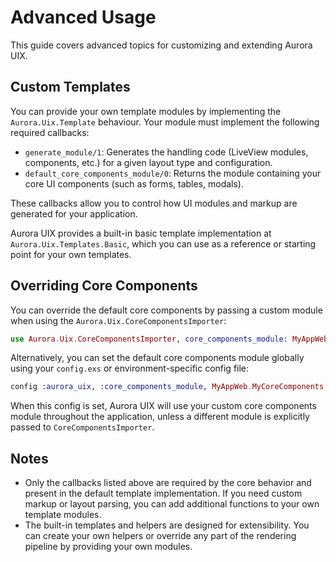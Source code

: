 # Advanced Usage

This guide covers advanced topics for customizing and extending Aurora UIX.

## Custom Templates

You can provide your own template modules by implementing the `Aurora.Uix.Template` behaviour. Your module must implement the following required callbacks:

- `generate_module/1`: Generates the handling code (LiveView modules, components, etc.) for a given layout type and configuration.
- `default_core_components_module/0`: Returns the module containing your core UI components (such as forms, tables, modals).


These callbacks allow you to control how UI modules and markup are generated for your application.

Aurora UIX provides a built-in basic template implementation at `Aurora.Uix.Templates.Basic`, which you can use as a reference or starting point for your own templates.

## Overriding Core Components

You can override the default core components by passing a custom module when using the `Aurora.Uix.CoreComponentsImporter`:

```elixir
use Aurora.Uix.CoreComponentsImporter, core_components_module: MyAppWeb.MyCoreComponents
```

Alternatively, you can set the default core components module globally using your `config.exs` or environment-specific config file:

```elixir
config :aurora_uix, :core_components_module, MyAppWeb.MyCoreComponents
```

When this config is set, Aurora UIX will use your custom core components module throughout the application, unless a different module is explicitly passed to `CoreComponentsImporter`.

## Notes

- Only the callbacks listed above are required by the core behavior and present in the default template implementation. If you need custom markup or layout parsing, you can add additional functions to your own template modules.
- The built-in templates and helpers are designed for extensibility. You can create your own helpers or override any part of the rendering pipeline by providing your own modules.
